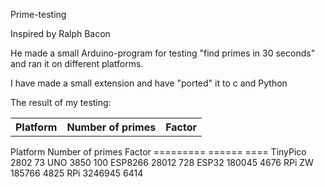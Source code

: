 Prime-testing

Inspired by Ralph Bacon

He made a small Arduino-program for testing "find primes 
in 30 seconds" and ran it on different platforms.

I have made a small extension and have "ported" it to c and Python

The result of my testing:
<table>
  <tr>
    <th>Platform<th>Number of primes<th>Factor
  </tr>
  </table>
Platform	Number of primes	Factor
========= ======				====
TinyPico  	2802				73
UNO		  	3850				100
ESP8266	   28012				728
ESP32	  180045				4676
RPi ZW	  185766				4825
RPi		 3246945				6414
